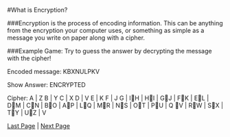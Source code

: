#What is Encryption?###Encryption is the process of encoding information. This can be anything from the encryption your computer uses, or something as simple as a message you write on paper along with a cipher.###Example Game:Try to guess the answer by decrypting the message with the cipher!Encoded message: KBXNULPKVShow Answer: ENCRYPTEDCipher:A | ZB | YC | XD | VE | KF | JG | IH | HI | GJ | FK | EL | DM | CN | BO | AP | LQ | MR | NS | OT | PU | Q V | RW | SX | TY | UZ | V[Last Page](./README.md)  |  [Next Page](./page3.md)